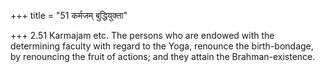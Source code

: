 +++
title = "51 कर्मजम् बुद्धियुक्ता"

+++
2.51 Karmajam etc. The persons who are endowed with the determining
faculty with regard to the Yoga, renounce the birth-bondage, by
renouncing the fruit of actions; and they attain the Brahman-existence.
